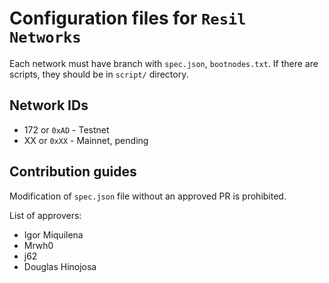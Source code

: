 # Configuration files for `Resil Networks` 

Each network must have branch with `spec.json`, `bootnodes.txt`.
If there are scripts, they should be in `script/` directory.

## Network IDs

- 172 or `0xAD` - Testnet
- XX or `0xXX` - Mainnet, pending

## Contribution guides

Modification of `spec.json` file without an approved PR is prohibited.

List of approvers:

- Igor Miquilena
- Mrwh0
- j62
- Douglas Hinojosa

